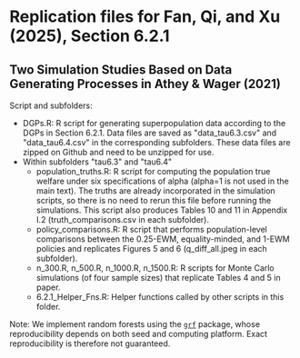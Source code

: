 # Replication files for Fan, Qi, and Xu (2025), Section 6.2.1
## Two Simulation Studies Based on Data Generating Processes in Athey & Wager (2021)
Script and subfolders:
- DGPs.R: R script for generating superpopulation data according to the DGPs in Section 6.2.1. Data files are saved as "data_tau6.3.csv" and "data_tau6.4.csv" in the corresponding subfolders. These data files are zipped on Github and need to be unzipped for use.
- Within subfolders "tau6.3" and "tau6.4"
  - population_truths.R: R script for computing the population true welfare under six specifications of alpha (alpha=1 is not used in the main text). The truths are already incorporated in the simulation scripts, so there is no need to rerun this file before running the simulations. This script also produces Tables 10 and 11 in Appendix I.2 (truth_comparisons.csv in each subfolder).
  - policy_comparisons.R: R script that performs population-level comparisons between the 0.25-EWM, equality-minded, and 1-EWM policies and replicates Figures 5 and 6 (q_diff_all.jpeg in each subfolder).
  - n_300.R, n_500.R, n_1000.R, n_1500.R: R scripts for Monte Carlo simulations (of four sample sizes) that replicate Tables 4 and 5 in paper.
  - 6.2.1_Helper_Fns.R: Helper functions called by other scripts in this folder.

Note: We implement random forests using the [`grf`](https://grf-labs.github.io/grf/reference/index.html) package, whose reproducibility depends on both seed and computing platform. Exact reproducibility is therefore not guaranteed. 